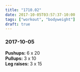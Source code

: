 ```yaml
---
title: "1710.02"
date: 2017-10-05T03:57:37-10:00
tags: ["workout", "bodyweight"]
draft: true
---
```


### 2017-10-05

**Pushups:** 6 x 20  
**Pullups:** 3 x 10  
**Leg raises:** 3 x 15
